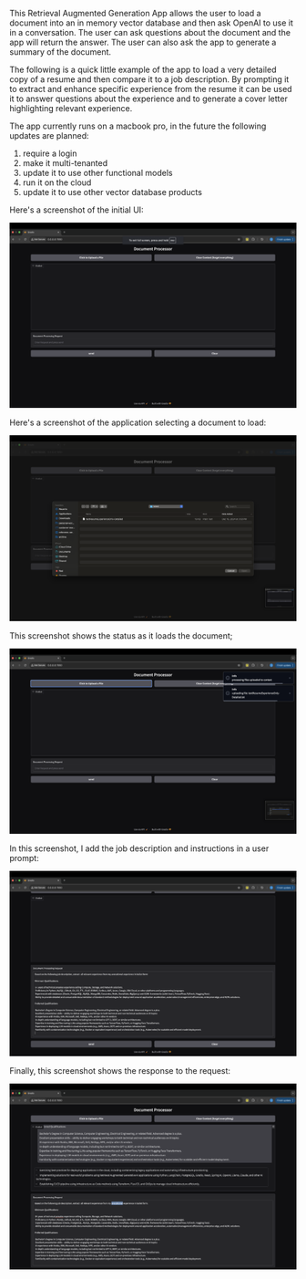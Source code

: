 This Retrieval Augmented Generation App allows the user to load a document into an in memory vector database and then ask OpenAI to use it in a conversation. The user can ask questions about the document and the app will return the answer. The user can also ask the app to generate a summary of the document.

The following is a quick little example of the app to load a very detailed copy of a resume and then compare it to a job description.   By prompting it to extract and enhance specific experience from the resume it can be used it to answer questions about the experience and to generate a cover letter highlighting relevant experience.

The app currently runs on a macbook pro, in the future the following updates are planned:

1. require a login
2. make it multi-tenanted
3. update it to use other functional models
4. run it on the cloud
5. update it to use other vector database products

Here's a screenshot of the initial UI:

![Initialized application](./runtime_images/1-init.png)

Here's a screenshot of the application selecting a document to load:

![Selecting a document](./runtime_images/2-selectFile.png)

This screenshot shows the status as it loads the document;

![Loading the document](./runtime_images/3-ingestContext.png)

In this screenshot, I add the job description and instructions in a user prompt:

![Adding the job description](./runtime_images/4-addPrompt.png)

Finally, this screenshot shows the response to the request:

![Response to the request](./runtime_images/5-completion1.png)


